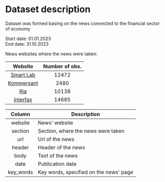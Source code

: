 # Dataset description

Dataset was formed basing on the news connected to the financial sector of economy

Start date: 01.01.2023  
End date: 31.10.2023

News websites where the news were taken: 

| Website | Number of obs. |
|:------:|:------:|
|[Smart Lab](https://smart-lab.ru/news/)|12472|
|[Kommersant](https://www.kommersant.ru/finance?from=burger)|2480|
|[Ria](https://ria.ru/economy/)|10138|
|[Interfax](https://www.interfax.ru/business/)|14685|

| Column | Description |
|:------:|------|
| website | News' website |
| section | Section, where the news were taken |
| url | Url of the news |
| header | Header of the news |
| body | Text of the news |
| date | Publication date |
| key_words | Key words, specified on the news' page |